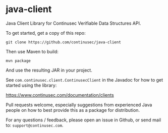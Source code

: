 # java-client

Java Client Library for Continusec Verifiable Data Structures API.

To get started, get a copy of this repo:

`git clone https://github.com/continusec/java-client`

Then use Maven to build:

`mvn package`

And use the resulting JAR in your project.

See `com.continusec.client.ContinusecClient` in the Javadoc for how to get started using the library:

https://www.continusec.com/documentation/clients

Pull requests welcome, especially suggestions from experienced Java people on how to best provide this as a package for distribution.

For any questions / feedback, please open an issue in Github, or send mail to: `support@continusec.com`.

